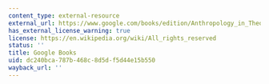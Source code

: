 ```yaml
---
content_type: external-resource
external_url: https://www.google.com/books/edition/Anthropology_in_Theory/fQNgAgAAQBAJ?hl=en&gbpv=1
has_external_license_warning: true
license: https://en.wikipedia.org/wiki/All_rights_reserved
status: ''
title: Google Books
uid: dc240bca-787b-468c-8d5d-f5d44e15b550
wayback_url: ''
---
```

